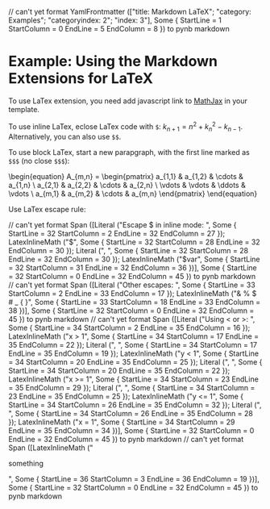 // can't yet format YamlFrontmatter (["title: Markdown LaTeX"; "category: Examples"; "categoryindex: 2"; "index: 3"], Some { StartLine = 1 StartColumn = 0 EndLine = 5 EndColumn = 8 }) to pynb markdown

# Example: Using the Markdown Extensions for LaTeX

To use LaTex extension, you need add javascript
link to [MathJax](http://www.mathjax.org/) in
your template.

To use inline LaTex, eclose LaTex code with `$`:
$k_{n+1} = n^2 + k_n^2 - k_{n-1}$. Alternatively,
you can also use `$$`.

To use block LaTex, start a new parapgraph, with
the first line marked as `$$$` (no close `$$$`):

\begin{equation}
A_{m,n} =
 \begin{pmatrix}
  a_{1,1} & a_{1,2} & \cdots & a_{1,n} \\
  a_{2,1} & a_{2,2} & \cdots & a_{2,n} \\
  \vdots  & \vdots  & \ddots & \vdots  \\
  a_{m,1} & a_{m,2} & \cdots & a_{m,n}
 \end{pmatrix}
\end{equation}

Use LaTex escape rule:

// can't yet format Span ([Literal ("Escape $ in inline mode: ", Some { StartLine = 32 StartColumn = 2 EndLine = 32 EndColumn = 27 }); LatexInlineMath ("\$", Some { StartLine = 32 StartColumn = 28 EndLine = 32 EndColumn = 30 }); Literal (", ", Some { StartLine = 32 StartColumn = 28 EndLine = 32 EndColumn = 30 }); LatexInlineMath ("\$var", Some { StartLine = 32 StartColumn = 31 EndLine = 32 EndColumn = 36 })], Some { StartLine = 32 StartColumn = 0 EndLine = 32 EndColumn = 45 }) to pynb markdown
// can't yet format Span ([Literal ("Other escapes: ", Some { StartLine = 33 StartColumn = 2 EndLine = 33 EndColumn = 17 }); LatexInlineMath ("\& \% \$ \# \_ \{ \}", Some { StartLine = 33 StartColumn = 18 EndLine = 33 EndColumn = 38 })], Some { StartLine = 32 StartColumn = 0 EndLine = 32 EndColumn = 45 }) to pynb markdown
// can't yet format Span ([Literal ("Using < or >: ", Some { StartLine = 34 StartColumn = 2 EndLine = 35 EndColumn = 16 }); LatexInlineMath ("x > 1", Some { StartLine = 34 StartColumn = 17 EndLine = 35 EndColumn = 22 }); Literal (", ", Some { StartLine = 34 StartColumn = 17 EndLine = 35 EndColumn = 19 }); LatexInlineMath ("y < 1", Some { StartLine = 34 StartColumn = 20 EndLine = 35 EndColumn = 25 }); Literal (", ", Some { StartLine = 34 StartColumn = 20 EndLine = 35 EndColumn = 22 }); LatexInlineMath ("x >= 1", Some { StartLine = 34 StartColumn = 23 EndLine = 35 EndColumn = 29 }); Literal (",
", Some { StartLine = 34 StartColumn = 23 EndLine = 35 EndColumn = 25 }); LatexInlineMath ("y <= 1", Some { StartLine = 34 StartColumn = 26 EndLine = 35 EndColumn = 32 }); Literal (", ", Some { StartLine = 34 StartColumn = 26 EndLine = 35 EndColumn = 28 }); LatexInlineMath ("x = 1", Some { StartLine = 34 StartColumn = 29 EndLine = 35 EndColumn = 34 })], Some { StartLine = 32 StartColumn = 0 EndLine = 32 EndColumn = 45 }) to pynb markdown
// can't yet format Span ([LatexInlineMath ("<p>something</p>", Some { StartLine = 36 StartColumn = 3 EndLine = 36 EndColumn = 19 })], Some { StartLine = 32 StartColumn = 0 EndLine = 32 EndColumn = 45 }) to pynb markdown

